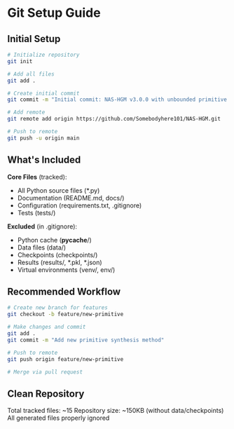 # Git Setup Guide

## Initial Setup

```bash
# Initialize repository
git init

# Add all files
git add .

# Create initial commit
git commit -m "Initial commit: NAS-HGM v3.0.0 with unbounded primitive synthesis"

# Add remote
git remote add origin https://github.com/Somebodyhere101/NAS-HGM.git

# Push to remote
git push -u origin main
```

## What's Included

**Core Files** (tracked):
- All Python source files (*.py)
- Documentation (README.md, docs/)
- Configuration (requirements.txt, .gitignore)
- Tests (tests/)

**Excluded** (in .gitignore):
- Python cache (__pycache__/)
- Data files (data/)
- Checkpoints (checkpoints/)
- Results (results/, *.pkl, *.json)
- Virtual environments (venv/, env/)

## Recommended Workflow

```bash
# Create new branch for features
git checkout -b feature/new-primitive

# Make changes and commit
git add .
git commit -m "Add new primitive synthesis method"

# Push to remote
git push origin feature/new-primitive

# Merge via pull request
```

## Clean Repository

Total tracked files: ~15
Repository size: ~150KB (without data/checkpoints)
All generated files properly ignored
